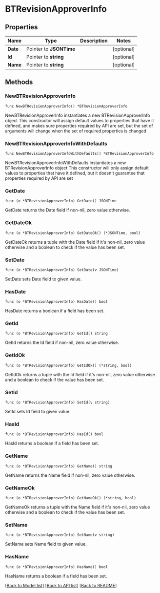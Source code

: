 # BTRevisionApproverInfo

## Properties

Name | Type | Description | Notes
------------ | ------------- | ------------- | -------------
**Date** | Pointer to **JSONTime** |  | [optional] 
**Id** | Pointer to **string** |  | [optional] 
**Name** | Pointer to **string** |  | [optional] 

## Methods

### NewBTRevisionApproverInfo

`func NewBTRevisionApproverInfo() *BTRevisionApproverInfo`

NewBTRevisionApproverInfo instantiates a new BTRevisionApproverInfo object
This constructor will assign default values to properties that have it defined,
and makes sure properties required by API are set, but the set of arguments
will change when the set of required properties is changed

### NewBTRevisionApproverInfoWithDefaults

`func NewBTRevisionApproverInfoWithDefaults() *BTRevisionApproverInfo`

NewBTRevisionApproverInfoWithDefaults instantiates a new BTRevisionApproverInfo object
This constructor will only assign default values to properties that have it defined,
but it doesn't guarantee that properties required by API are set

### GetDate

`func (o *BTRevisionApproverInfo) GetDate() JSONTime`

GetDate returns the Date field if non-nil, zero value otherwise.

### GetDateOk

`func (o *BTRevisionApproverInfo) GetDateOk() (*JSONTime, bool)`

GetDateOk returns a tuple with the Date field if it's non-nil, zero value otherwise
and a boolean to check if the value has been set.

### SetDate

`func (o *BTRevisionApproverInfo) SetDate(v JSONTime)`

SetDate sets Date field to given value.

### HasDate

`func (o *BTRevisionApproverInfo) HasDate() bool`

HasDate returns a boolean if a field has been set.

### GetId

`func (o *BTRevisionApproverInfo) GetId() string`

GetId returns the Id field if non-nil, zero value otherwise.

### GetIdOk

`func (o *BTRevisionApproverInfo) GetIdOk() (*string, bool)`

GetIdOk returns a tuple with the Id field if it's non-nil, zero value otherwise
and a boolean to check if the value has been set.

### SetId

`func (o *BTRevisionApproverInfo) SetId(v string)`

SetId sets Id field to given value.

### HasId

`func (o *BTRevisionApproverInfo) HasId() bool`

HasId returns a boolean if a field has been set.

### GetName

`func (o *BTRevisionApproverInfo) GetName() string`

GetName returns the Name field if non-nil, zero value otherwise.

### GetNameOk

`func (o *BTRevisionApproverInfo) GetNameOk() (*string, bool)`

GetNameOk returns a tuple with the Name field if it's non-nil, zero value otherwise
and a boolean to check if the value has been set.

### SetName

`func (o *BTRevisionApproverInfo) SetName(v string)`

SetName sets Name field to given value.

### HasName

`func (o *BTRevisionApproverInfo) HasName() bool`

HasName returns a boolean if a field has been set.


[[Back to Model list]](../README.md#documentation-for-models) [[Back to API list]](../README.md#documentation-for-api-endpoints) [[Back to README]](../README.md)


